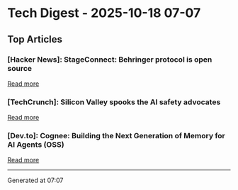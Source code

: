 # Tech Digest - 2025-10-18 07-07

## Top Articles

### [Hacker News]: StageConnect: Behringer protocol is open source
[Read more](https://github.com/OpenMixerProject/StageConnect)

### [TechCrunch]: Silicon Valley spooks the AI safety advocates
[Read more](https://techcrunch.com/2025/10/17/silicon-valley-spooks-the-ai-safety-advocates/)

### [Dev.to]: Cognee: Building the Next Generation of Memory for AI Agents (OSS)
[Read more](https://dev.to/om_shree_0709/cognee-building-the-next-generation-of-memory-for-ai-agents-oss-3jm1)


---
Generated at 07:07
